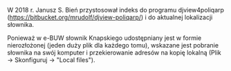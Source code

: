 W 2018 r. Janusz S. Bień przystosował indeks do programu
djview4poliqarp (https://bitbucket.org/mrudolf/djview-poliqarp/) i do
aktualnej lokalizacji słownika.

Ponieważ w e-BUW słownik Knapskiego udostępniany jest w formie
nierozłożonej (jeden duży plik dla każdego tomu), wskazane jest
pobranie słownika na swój komputer i przekierowanie adresów na kopię
lokalną (Plik -> Skonfiguruj -> "Local files").
